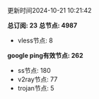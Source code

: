 更新时间2024-10-21 10:21:42

**总订阅: 23**
**总节点: 4987**
- vless节点: 8

**google ping有效节点: 262**
- ss节点: 180
- v2ray节点: 77
- trojan节点: 5
